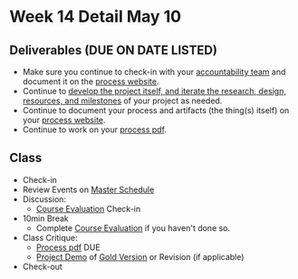 # Week 14 Detail May 10

## Deliverables \(DUE ON DATE LISTED\)

* Make sure you continue to check-in with your [accountability team](../assignments/accountability_partner.md) and document it on the [process website](../website.md).
* Continue to [develop the project itself, and iterate the research, design, resources, and milestones](../project_plan/) of your project as needed.
* Continue to document your process and artifacts \(the thing\(s\) itself\) on your [process website](../website.md).
* Continue to work on your [process pdf](../end_of_semester_deliverables/pdf_or_book.md).

## Class

* Check-in
* Review Events on [Master Schedule](./)
* Discussion:
  * [Course Evaluation](../assignments/course_evaluation.md) Check-in 
* 10min Break
  * Complete [Course Evaluation](../assignments/course_evaluation.md) if you haven't done so. 
* Class Critique:
  * [Process pdf](../end_of_semester_deliverables/pdf_or_book.md) DUE
  * [Project Demo](../critiques-demos-presentations-and-exhibition/project_demo.md) of [Gold Version](../project_plan/project_versions.md) or Revision \(if applicable\)
* Check-out

